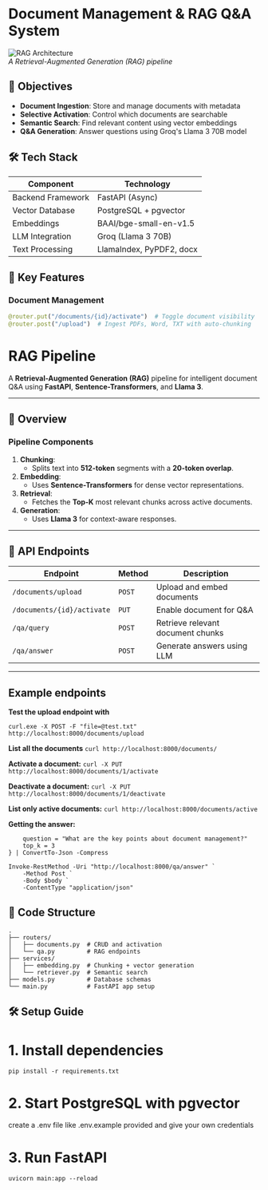 # Document Management & RAG Q&A System

![RAG Architecture](https://miro.medium.com/v2/resize:fit:1400/format:webp/1*5ZLci3SuR0zM_QlZOADv8Q.png)  
*A Retrieval-Augmented Generation (RAG) pipeline*

## 📌 Objectives
- **Document Ingestion**: Store and manage documents with metadata
- **Selective Activation**: Control which documents are searchable
- **Semantic Search**: Find relevant content using vector embeddings
- **Q&A Generation**: Answer questions using Groq's Llama 3 70B model

## 🛠 Tech Stack
| Component          | Technology               |
|--------------------|--------------------------|
| Backend Framework  | FastAPI (Async)          |
| Vector Database    | PostgreSQL + pgvector    |
| Embeddings         | BAAI/bge-small-en-v1.5   |
| LLM Integration    | Groq (Llama 3 70B)       |
| Text Processing    | LlamaIndex, PyPDF2, docx |

## 🌟 Key Features
### Document Management
```python
@router.put("/documents/{id}/activate")  # Toggle document visibility
@router.post("/upload")  # Ingest PDFs, Word, TXT with auto-chunking
```


# RAG Pipeline

A **Retrieval-Augmented Generation (RAG)** pipeline for intelligent document Q&A using **FastAPI**, **Sentence-Transformers**, and **Llama 3**.

---

## 🚀 Overview  

### **Pipeline Components**  
1. **Chunking**:  
   - Splits text into **512-token** segments with a **20-token overlap**.  
2. **Embedding**:  
   - Uses **Sentence-Transformers** for dense vector representations.  
3. **Retrieval**:  
   - Fetches the **Top-K** most relevant chunks across active documents.  
4. **Generation**:  
   - Uses **Llama 3** for context-aware responses.  

---

## 🔗 API Endpoints  

| Endpoint                      | Method | Description                    |
|--------------------------------|--------|--------------------------------|
| `/documents/upload`            | `POST` | Upload and embed documents     |
| `/documents/{id}/activate`     | `PUT`  | Enable document for Q&A        |
| `/qa/query`                    | `POST` | Retrieve relevant document chunks |
| `/qa/answer`                   | `POST` | Generate answers using LLM     |

---

## Example endpoints
**Test the upload endpoint with**
```
curl.exe -X POST -F "file=@test.txt" http://localhost:8000/documents/upload
```

**List all the documents**
```curl http://localhost:8000/documents/```

**Activate a document:**
```curl -X PUT http://localhost:8000/documents/1/activate```

**Deactivate a document:**
```curl -X PUT http://localhost:8000/documents/1/deactivate```

**List only active documents:**
```curl http://localhost:8000/documents/active```

**Getting the answer:**
```$body = @{
    question = "What are the key points about document management?"
    top_k = 3
} | ConvertTo-Json -Compress

Invoke-RestMethod -Uri "http://localhost:8000/qa/answer" `
    -Method Post `
    -Body $body `
    -ContentType "application/json"
```
## 📂 Code Structure
```
.
├── routers/
│   ├── documents.py  # CRUD and activation
│   └── qa.py         # RAG endpoints
├── services/
│   ├── embedding.py  # Chunking + vector generation
│   └── retriever.py  # Semantic search
├── models.py         # Database schemas
└── main.py           # FastAPI app setup
```

## 🛠 Setup Guide
# 1. Install dependencies
```pip install -r requirements.txt```

# 2. Start PostgreSQL with pgvector
create a .env file like .env.example provided and give your own credentials

# 3. Run FastAPI
```uvicorn main:app --reload```
